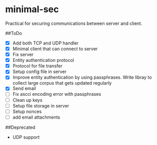 minimal-sec
===========

Practical for securing communications between server and client.


##ToDo
- [X] Add both TCP and UDP handler
- [X] Minimal client that can connect to server
- [X] Fix server
- [X] Entity authentication protocol
- [X] Protocol for file transfer
- [X] Setup config file in server
- [X] Improve entity authentication by using passphrases. Write libray to collect large corpus that gets updated regularly
- [X] Send email
- [ ] Fix ascci encoding error with passphrases
- [ ] Clean up keys
- [ ] Setup file storage in server
- [ ] Setup nonces
- [ ] add email attachments

##Deprecated
- UDP support
